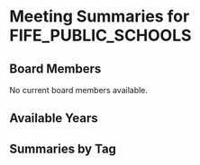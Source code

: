 # Meeting Summaries for FIFE_PUBLIC_SCHOOLS

## Board Members

No current board members available.

## Available Years

## Summaries by Tag
